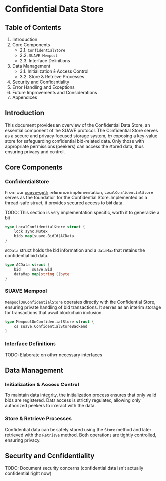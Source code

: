 # Confidential Data Store

## Table of Contents
1. Introduction
2. Core Components
   - 2.1. `ConfidentialStore`
   - 2.2. `SUAVE Mempool`
   - 2.3. Interface Definitions
3. Data Management
   - 3.1. Initialization & Access Control
   - 3.2. Store & Retrieve Processes
4. Security and Confidentiality
5. Error Handling and Exceptions
6. Future Improvements and Considerations
7. Appendices

## Introduction

This document provides an overview of the Confidential Data Store, an essential component of the SUAVE protocol. The Confidential Store serves as a secure and privacy-focused storage system, by exposing a key-value store for safeguarding confidential bid-related data. Only those with appropriate permissions (peekers) can access the stored data, thus ensuring privacy and control.

## Core Components

### ConfidentialStore

From our [suave-geth](https://github.com/flashbots/suave-geth/tree/main)  reference implementation, `LocalConfidentialStore` serves as the foundation for the Confidential Store. Implemented as a thread-safe struct, it provides secured access to bid data. 

TODO: This section is very implementation specific, worth it to generalzie a bit

```go
type LocalConfidentialStore struct {
	lock sync.Mutex
	bids map[suave.BidId]ACData
}
```

`ACData` struct holds the bid information and a `dataMap` that retains the confidential bid data.

```go
type ACData struct {
	bid     suave.Bid
	dataMap map[string][]byte
}
```

### SUAVE Mempool

`MempoolOnConfidentialStore` operates directly with the Confidential Store, ensuring private handling of bid transactions. It serves as an interim storage for transactions that await blockchain inclusion. 

```go
type MempoolOnConfidentialStore struct {
	cs suave.ConfidentialStoreBackend
}
```

### Interface Definitions

TODO: Elaborate on other necessary interfaces 

## Data Management

### Initialization & Access Control

To maintain data integrity, the initialization process ensures that only valid bids are registered. Data access is strictly regulated, allowing only authorized peekers to interact with the data.

### Store & Retrieve Processes

Confidential data can be safely stored using the `Store` method and later retrieved with the `Retrieve` method. Both operations are tightly controlled, ensuring privacy.

## Security and Confidentiality

TODO: Document security concerns (confidential data isn't actually confidential right now)
